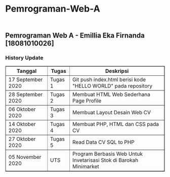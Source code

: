 <h1>Pemrograman-Web-A</h1>
<h2><br>Pemrograman Web A - Emillia Eka Firnanda [18081010026]</h2>

<h3>History Update</h3>

<table border="1px">
<tr>
    <th>Tanggal</th>
    <th>Tugas</th>
    <th>Deskripsi</th>
</tr>
  <tr>
    <td>17 September 2020</td>
    <td>Tugas 1</td>
    <td>Git push index.html berisi kode "HELLO WORLD" pada repository</td>
  </tr>
  <tr>
    <td>28 September 2020</td>
    <td>Tugas 2</td>
    <td>Membuat HTML Web Sederhana Page Profile</td>
  </tr>
  <tr>
    <td>06 Oktober 2020</td>
    <td>Tugas 3</td>
    <td>Membuat Layout Desain Web CV</td>
  </tr>
  <tr>
    <td>14 Oktober 2020</td>
    <td>Tugas 4</td>
    <td>Membuat PHP, HTML dan CSS pada CV</td>
  </tr>
  <tr>
    <td>27 Oktober 2020</td>
    <td>Tugas 5</td>
    <td>Read Data CV SQL to PHP</td>
  </tr>
  <tr>
    <td>05 November 2020</td>
    <td>UTS</td>
    <td>Program Berbasis Web Untuk Invetarisasi Stok di Barokah Minimarket</td>
  </tr>
</table>

